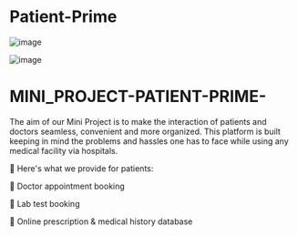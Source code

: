 # Patient-Prime



![image](https://user-images.githubusercontent.com/74112721/236619643-3ad93878-65bd-47fc-b75d-62d67c7724df.png)


![image](https://user-images.githubusercontent.com/74112721/236619655-05c70c22-dad5-4a84-bdc9-e4cb1defedef.png)


# MINI_PROJECT-PATIENT-PRIME-


The aim of our Mini Project  is to make the interaction of patients and doctors seamless, convenient and more organized. This platform is built keeping in mind the problems and hassles one has to face while using any medical facility via hospitals.

🤒 Here's what we provide for patients:

📄 Doctor appointment booking

🔬 Lab test booking

🧾 Online prescription & medical history database



